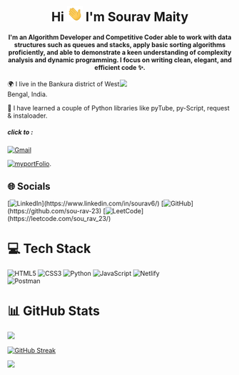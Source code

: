 
<h1 align="center">
  Hi <img src="https://raw.githubusercontent.com/ABSphreak/ABSphreak/master/gifs/Hi.gif" width="35"> I'm Sourav Maity
</h1>
<h4 align="center">
  I'm an Algorithm Developer and Competitive Coder able to work with data structures such as queues and stacks,
  apply basic sorting algorithms proficiently, and able to demonstrate a keen understanding of complexity analysis and dynamic programming.
  I focus on writing clean, elegant, and efficient code ✨.
</h4>
<!--
<img align="right" src="https://cdn.sanity.io/images/ordgikwe/production/a830c5182852e35bcd0dc07b90122f07ecd15f48-700x525.gif?w=700&h=525&auto=format" width="50%"  />
-->
<img align="right" src="https://mir-s3-cdn-cf.behance.net/project_modules/max_632/06f21a161921919.63cd7887d0a70.gif?auto=format" width="50%"  />

🌍 I live in the Bankura district of West Bengal, India.


🐍 I have learned a couple of Python libraries like pyTube, py-Script, request & instaloader.


#####  click to :   
[![Gmail](https://img.shields.io/badge/Reach%20out%20to%20me%20at-%20Gmail-D14836?style=for-the-badge&logo=gmail&logoColor=white)](mailto:sourav420vikrant@gmail.com)

[![myportFolio](https://img.shields.io/badge/My-PortFolio-cyan?logo=portfolio&logoColor=white)](https://sou-rav-23.github.io/Portfolio/).  


<!--
[![reachOut](https://img.shields.io/badge/Reach%20out%20to%20me-%20at-20B2AA?style=for-the-badge&lColor=white&target="_blank")](sourav420vikrant@gmail.com)
[![Gmail](https://img.shields.io/badge/Gmail-D14836?style=for-the-badge&logo=gmail&logoColor=white&target="_blank")](mailto:sourav420vikrant@gmail.com)
 -->
<!--
📧 Email - sourav420vikrant@gmail.com
-->


## 🌐 Socials
  [![LinkedIn](https://img.shields.io/badge/LinkedIn-%230077B5.svg?logo=linkedin&logoColor=white&target="_blank")](https://www.linkedin.com/in/sourav6/) 
  [![GitHub](https://img.shields.io/badge/GitHub-12100E?logo=GitHub&logoColor=white&target="_blank")](https://github.com/sou-rav-23)
  [![LeetCode](https://img.shields.io/badge/leetcode-grey?logo=LeetCode&logoColor=f2ca44&target="_blank")](https://leetcode.com/sou_rav_23/)


# 💻 Tech Stack
![HTML5](https://img.shields.io/badge/HTML5-E34F26?style=for-the-badge&logo=html5&logoColor=white) 
![CSS3](https://img.shields.io/badge/CSS3-1572B6?style=for-the-badge&logo=css3&logoColor=white) 
![Python](https://img.shields.io/badge/python-%23323330.svg?style=for-the-badge&logo=python&logocolor=%23f7df1e)
![JavaScript](https://img.shields.io/badge/JavaScript-323330?style=for-the-badge&logo=javascript&logoColor=F7DF1E) 
![Netlify](https://img.shields.io/badge/netlify-%23000000.svg?style=for-the-badge&logo=netlify&logoColor=#00C7B7)  
![Postman](https://img.shields.io/badge/Postman-FF6C37?style=for-the-badge&logo=postman&logoColor=white)


# 📊 GitHub Stats
![](https://github-readme-stats.vercel.app/api?username=sou-rav-23&theme=react&hide_border=false&include_all_commits=true&count_private=false)<br/>

[![GitHub Streak](https://github-readme-streak-stats.herokuapp.com?user=sou-rav-23&theme=radical&hide_border=true&mode=weekly&card_width=504)](https://git.io/streak-stats)

![](https://github-readme-stats.vercel.app/api/top-langs/?username=sou-rav-23&theme=react&hide_border=false&include_all_commits=true&count_private=false&layout=compact)


<!--
# 💻 Tech Stack
![Express.js](https://img.shields.io/badge/express.js-%23404d59.svg?style=for-the-badge&logo=express&logoColor=%2361DAFB) 
![React](https://img.shields.io/badge/react-%2320232a.svg?style=for-the-badge&logo=react&logoColor=%2361DAFB) 
![NodeJS](https://img.shields.io/badge/node.js-6DA55F?style=for-the-badge&logo=node.js&logoColor=white) 
![React Router](https://img.shields.io/badge/React_Router-CA4245?style=for-the-badge&logo=react-router&logoColor=white) 
![Redux](https://img.shields.io/badge/redux-%23593d88.svg?style=for-the-badge&logo=redux&logoColor=white) 
![TypeScript](https://img.shields.io/badge/typescript-%23007ACC.svg?style=for-the-badge&logo=typescript&logoColor=white) 
![Next JS](https://img.shields.io/badge/Next-black?style=for-the-badge&logo=next.js&logoColor=white) 
![Chakra](https://img.shields.io/badge/chakra-%234ED1C5.svg?style=for-the-badge&logo=chakraui&logoColor=white) 
![Bootstrap](https://img.shields.io/badge/bootstrap-%23563D7C.svg?style=for-the-badge&logo=bootstrap&logoColor=white) 
![Styled Components](https://img.shields.io/badge/styled--components-DB7093?style=for-the-badge&logo=styled-components&logoColor=white) 
![Heroku](https://img.shields.io/badge/heroku-%23430098.svg?style=for-the-badge&logo=heroku&logoColor=white)

**sou-rav-23/sou-rav-23** is a ✨ _special_ ✨ repository because its `README.md` (this file) appears on your GitHub profile.

Here are some ideas to get you started:

- 🔭 I’m currently working on ...
- 🌱 I’m currently learning ...
- 👯 I’m looking to collaborate on ...
- 🤔 I’m looking for help with ...
- 💬 Ask me about ...
- 📫 How to reach me: ...
- 😄 Pronouns: ...
- ⚡ Fun fact: ...
-->
